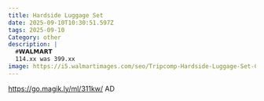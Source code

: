 ```yaml
---
title: Hardside Luggage Set
date: 2025-09-10T10:30:51.597Z
tags: 2025-09-10
Category: other
description: |
  #𝗪𝗔𝗟𝗠𝗔𝗥𝗧 
  114.xx was 399.xx
image: https://i5.walmartimages.com/seo/Tripcomp-Hardside-Luggage-Set-Carry-on-Lightweight-Suitcase-Set-of-3Piece-with-Spinner-Wheels-TSA-Lock-21inch-25inch-29inch-Blue_fe49ba83-1e6b-4cc6-9204-b4e195eb8f3c.493cd8da1a57cfcf5b82b503353259b2.jpeg?odnHeight=2000&odnWidth=2000&odnBg=FFFFFF
---
```

https://go.magik.ly/ml/311kw/
AD